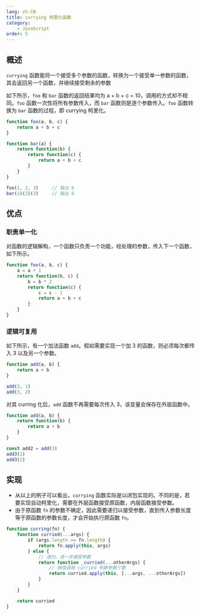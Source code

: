 ```yaml
---
lang: zh-CN
title: currying 柯里化函数
category:
    - JavaScript
order: 5
---
```


## 概述
`currying` 函数能将一个接受多个参数的函数，转换为一个接受单一参数的函数，其会返回另一个函数，并继续接受剩余的参数

如下所示，`foo` 和 `bar` 函数的返回结果均为 a + b + c = 10，调用的方式却不相同。`foo` 函数一次性将所有参数传入，而 `bar` 函数则是逐个参数传入。`foo` 函数转换为 `bar` 函数的过程，即 currying 柯里化。

```js
function foo(a, b, c) {
    return a + b + c
}

function bar(a) {
    return function(b) {
        return function(c) {
            return a + b + c
        }
    }
}

foo(1, 2, 3)     // 输出 6
bar(1)(2)(3)     // 输出 6
```

## 优点

### 职责单一化
对函数的逻辑解构，一个函数只负责一个功能，经处理的参数，传入下一个函数，如下所示。

```js
function foo(a, b, c) {
    a = a + 1
    return function(b, c) {
        b = b * 2
        return function(c) {
            c = c - 1
            return a + b + c
        }
    }
}
```

### 逻辑可复用
如下所示，有一个加法函数 `add`。假如需要实现一个加 3 的函数，则必须每次都传入 3 以及另一个参数。

```js
function add(a, b) {
    return a + b
}

add(3, 1)
add(3, 2)
```

对其 curring 化后，`add` 函数不再需要每次传入 3，该变量会保存在外层函数中。

```js
function add(a, b) {
    return function(b) {
        return a + b
    }
}

const add2 = add(3)
add3(1)
add3(2)
```

## 实现
- 从以上的例子可以看出，`currying` 函数实际是以闭包实现的。不同的是，若要实现自动柯里化，需要在外层函数接受原函数，内层函数接受参数。
- 由于原函数 `fn` 的参数不确定，因此需要递归以接受参数，直到传入参数长度等于原函数的参数长度，才会开始执行原函数 `fn`。

```js
function curring(fn) {
    function curried(...args) {
        if (args.length >= fn.length) {
            return fn.apply(this, args)
        } else {
            // 递归，进一步接受参数
            return function _curried(...otherArgs) {
                // 继续调用 curried 判断参数个数
                return curried.apply(this, [...args, ...otherArgs])
            }
        }
    }

    return curried
}
```

